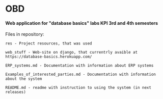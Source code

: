 # OBD

#### Web application for "database basics" labs KPI 3rd and 4th semesters



Files in repository:

    res - Project resources, that was used

    web_stuff - Web-site on django, that currentrly avaible at https://database-basics.herokuapp.com/

    ERP_systems.md - Documentation with information about ERP systems

    Examples_of_interested_parties.md - Documentation with information about the system

    README.md - readme with instruction to using the system (in next releases)
